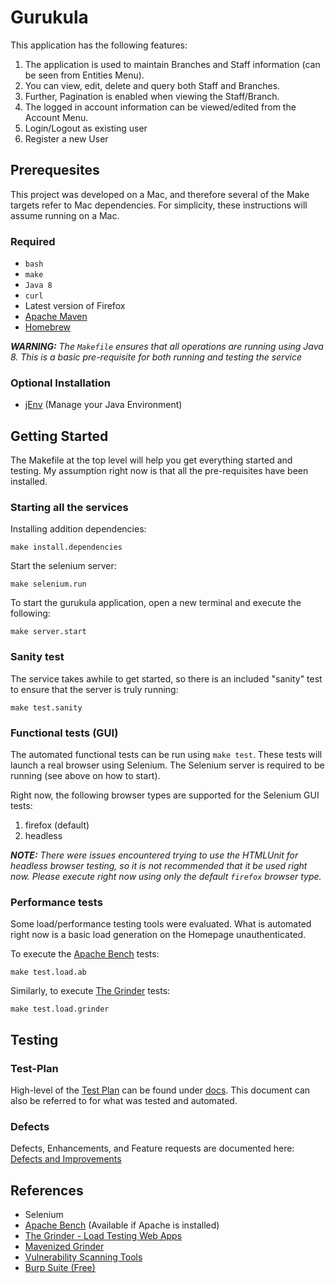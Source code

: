 # Gurukula

This application has the following features:

1. The application is used to maintain Branches and Staff information (can be seen from Entities Menu). 
2. You can view, edit, delete and query both Staff and Branches. 
3. Further, Pagination is enabled when viewing the Staff/Branch. 
4. The logged in account information can be viewed/edited from the Account Menu. 
5. Login/Logout as existing user
6. Register a new User

## Prerequesites

This project was developed on a Mac, and therefore several of the Make targets refer to Mac dependencies. For simplicity, these instructions will assume running on a Mac.

### Required

* `bash`
* `make`
* `Java 8`
* `curl`
* Latest version of Firefox
* [Apache Maven](https://maven.apache.org/)
* [Homebrew](http://brew.sh/)

_**WARNING:**_ _The `Makefile` ensures that all operations are running using Java 8. This is a basic pre-requisite for both running and testing the service_

### Optional Installation

* [jEnv](http://www.jenv.be/) (Manage your Java Environment)

## Getting Started

The Makefile at the top level will help you get everything started and testing. My assumption right now is that all the pre-requisites have been installed.

### Starting all the services

Installing addition dependencies:

	make install.dependencies
	
Start the selenium server:

	make selenium.run
	
To start the gurukula application, open a new terminal and execute the following:

	make server.start
	
### Sanity test

The service takes awhile to get started, so there is an included "sanity" test to ensure that the server is truly running:

	make test.sanity
	
### Functional tests (GUI)

The automated functional tests can be run using `make test`. These tests will launch a real browser using Selenium. The Selenium server is required to be running (see above on how to start).

Right now, the following browser types are supported for the Selenium GUI tests:

1. firefox (default)
2. headless

_**NOTE:** There were issues encountered trying to use the HTMLUnit for headless browser testing, so it is not recommended that it be used right now. Please execute right now using only the default `firefox` browser type._

### Performance tests

Some load/performance testing tools were evaluated. What is automated right now is a basic load generation on the Homepage unauthenticated.

To execute the [Apache Bench](http://httpd.apache.org/docs/2.4/programs/ab.html) tests:

	make test.load.ab
	
Similarly, to execute [The Grinder](https://github.com/gradeawarrior/mavenized-grinder) tests:

	make test.load.grinder


## Testing

### Test-Plan

High-level of the [Test Plan](https://github.com/gradeawarrior/gurukula/blob/master/docs/README.md) can be found under [docs](https://github.com/gradeawarrior/gurukula/blob/master/docs). This document can also be referred to for what was tested and automated.

### Defects

Defects, Enhancements, and Feature requests are documented here: [Defects and Improvements](https://github.com/gradeawarrior/gurukula/blob/master/docs/Issues.md)

## References

* Selenium
* [Apache Bench](http://httpd.apache.org/docs/2.4/programs/ab.html) (Available if Apache is installed)
* [The Grinder - Load Testing Web Apps](https://www.credera.com/blog/technology-insights/java/the-grinder-load-testing-web-applications/)
* [Mavenized Grinder](https://github.com/gradeawarrior/mavenized-grinder)
* [Vulnerability Scanning Tools](https://www.owasp.org/index.php/Category:Vulnerability_Scanning_Tools)
* [Burp Suite (Free)](http://www.portswigger.net/)